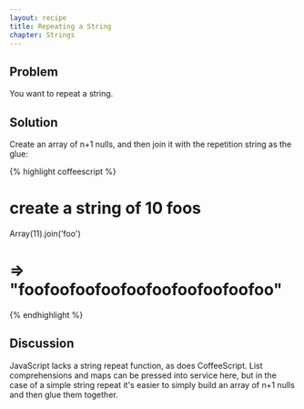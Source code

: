 ```yaml
---
layout: recipe
title: Repeating a String
chapter: Strings
---
```

## Problem

You want to repeat a string.

## Solution

Create an array of n+1 nulls, and then join it with the repetition string as the glue:

{% highlight coffeescript %}
# create a string of 10 foos
Array(11).join('foo')

# => "foofoofoofoofoofoofoofoofoofoo"
{% endhighlight %}

## Discussion

JavaScript lacks a string repeat function, as does CoffeeScript. List comprehensions and maps can be pressed into service here, but in the case of a simple string repeat it's easier to simply build an array of n+1 nulls and then glue them together.
